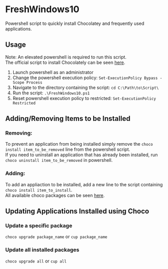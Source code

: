 # FreshWindows10
Powershell script to quickly install Chocolatey and frequently used applications.

## Usage
Note: An elevated powershell is required to run this script.\
The official script to install Chocolately can be seen [here](https://chocolatey.org/install).
1. Launch powershell as an administrator
2. Change the powershell execution policy: ```Set-ExecutionPolicy Bypass -Scope Process```
3. Navigate to the directory containing the script: ```cd C:\Path\to\Script\```
4. Run the script: ```.\FreshWindows10.ps1```
5. Reset powershell execution policy to restricted: ```Set-ExecutionPolicy Restricted```

## Adding/Removing Items to be Installed
### Removing:
To prevent an application from being installed simply remove the ```choco install item_to_be_removed``` line from the powershell script.\
If you need to uninstall an application that has already been installed, run ```choco uninstall item_to_be_removed``` in powershell.
### Adding:
To add an appliaction to be installed, add a new line to the script containing ```choco install item_to_install```.\
All available choco packages can be seen [here](https://chocolatey.org/packages).

## Updating Applications Installed using Choco
### Update a specific package
```choco upgrade package_name``` or ```cup package_name```
### Update all installed packages
```choco upgrade all``` or ```cup all```
